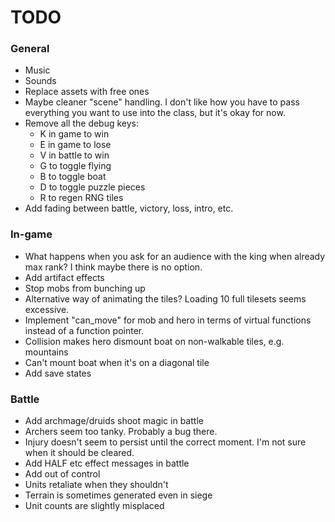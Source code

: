 # TODO

### General

- Music
- Sounds
- Replace assets with free ones
- Maybe cleaner "scene" handling. I don't like how you have to pass everything you want to use
	into the class, but it's okay for now.
- Remove all the debug keys:
	- K in game to win
	- E in game to lose
	- V in battle to win
	- G to toggle flying
	- B to toggle boat
	- D to toggle puzzle pieces
	- R to regen RNG tiles
- Add fading between battle, victory, loss, intro, etc.

### In-game

- What happens when you ask for an audience with the king when already max rank? I think maybe there is no option.
- Add artifact effects
- Stop mobs from bunching up
- Alternative way of animating the tiles? Loading 10 full tilesets seems excessive.
- Implement "can_move" for mob and hero in terms of virtual functions instead of a function pointer.
- Collision makes hero dismount boat on non-walkable tiles, e.g. mountains
- Can't mount boat when it's on a diagonal tile
- Add save states

### Battle

- Add archmage/druids shoot magic in battle
- Archers seem too tanky. Probably a bug there.
- Injury doesn't seem to persist until the correct moment. I'm not sure when it should be cleared.
- Add HALF etc effect messages in battle
- Add out of control
- Units retaliate when they shouldn't
- Terrain is sometimes generated even in siege
- Unit counts are slightly misplaced
